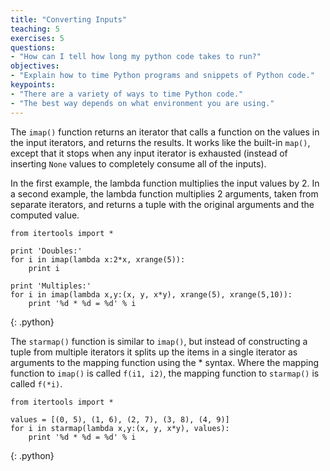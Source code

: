 ```yaml
---
title: "Converting Inputs"
teaching: 5
exercises: 5
questions:
- "How can I tell how long my python code takes to run?"
objectives:
- "Explain how to time Python programs and snippets of Python code."
keypoints:
- "There are a variety of ways to time Python code."
- "The best way depends on what environment you are using."
---
```

The `imap()` function returns an iterator that calls a function on the values in the input iterators, and returns the results. 
It works like the built-in `map()`, except that it stops when any input iterator is exhausted (instead of inserting `None` values to 
completely consume all of the inputs).

In the first example, the lambda function multiplies the input values by 2. In a second example, the lambda function multiplies 2 
arguments, taken from separate iterators, and returns a tuple with the original arguments and the computed value.

~~~
from itertools import *
​
print 'Doubles:'
for i in imap(lambda x:2*x, xrange(5)):
    print i
​
print 'Multiples:'
for i in imap(lambda x,y:(x, y, x*y), xrange(5), xrange(5,10)):
    print '%d * %d = %d' % i
~~~
{: .python}

The `starmap()` function is similar to `imap()`, but instead of constructing a tuple from multiple iterators it splits up the 
items in a single iterator as arguments to the mapping function using the * syntax. Where the mapping function to `imap()` 
is called `f(i1, i2)`, the mapping function to `starmap()` is called `f(*i)`.

~~~
from itertools import *
​
values = [(0, 5), (1, 6), (2, 7), (3, 8), (4, 9)]
for i in starmap(lambda x,y:(x, y, x*y), values):
    print '%d * %d = %d' % i
~~~
{: .python}